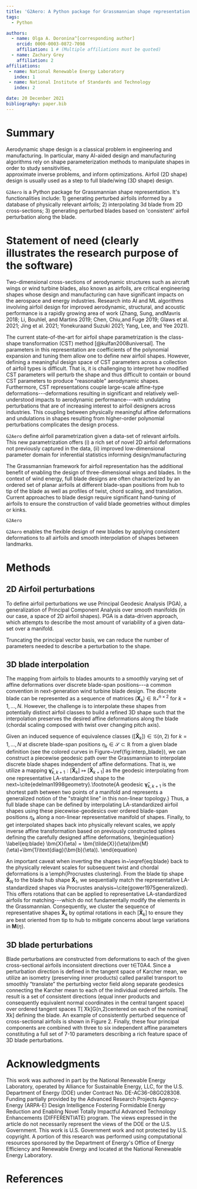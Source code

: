 ```yaml
---
title: 'G2Aero: A Python package for Grassmannian shape representation in aerodynamic applications'
tags:
  - Python

authors:
  - name: Olga A. Doronina^[corresponding author]
    orcid: 0000-0003-0872-7098
    affiliation: 1 # (Multiple affiliations must be quoted)
  - name: Zachary Grey
    affiliation: 2
affiliations:
 - name: National Renewable Energy Laboratory
   index: 1
 - name: National Institute of Standards and Technology
   index: 2

date: 20 Decenber 2021
bibliography: paper.bib
---
```

  
# Summary  
Aerodynamic shape design is a classical problem in engineering and manufacturing. In particular, many AI-aided design and  manufacturing algorithms rely on shape parameterization methods to manipulate shapes in order to study sensitivities,   
approximate inverse problems, and inform optimizations. Airfoil (2D shape) design is usually used as a step to full blade/wing (3D shape) design. 
  
`G2Aero` is a Python package for Grassmannian shape representation. It's functionalities include: 1) generating perturbed airfoils informed by a database of physically relevant airfoils; 2) interpolating 3d blade from 2D cross-sections; 3) generating perturbed blades based on 'consistent' airfoil perturbation along the blade.
# Statement of need  (clearly illustrates the research purpose of the software)
Two-dimensional cross-sections of aerodynamic structures such as aircraft wings or wind turbine blades, also known as airfoils, are critical engineering shapes whose design and manufacturing can have significant impacts on the aerospace and energy industries. Research into AI and ML algorithms involving airfoil design for improved aerodynamic, structural, and acoustic performance is a rapidly growing area of work (Zhang, Sung, andMavris 2018; Li, Bouhlel, and Martins 2019; Chen, Chiu,and Fuge 2019; Glaws et al. 2021; Jing et al. 2021; Yonekuraand Suzuki 2021; Yang, Lee, and Yee 2021).

The current state-of-the-art for airfoil shape parametrization is the class-shape transformation (CST) method [@kulfan2008universal]. The parameters in this representation are coefficients of the polynomial expansion and tuning them allow one to define new  airfoil shapes. However, defining a meaningful design space of CST parameters across a collection of airfoil types is difficult. That is, it is challenging to interpret how modified CST parameters will perturb the shape and thus difficult to contain or bound CST parameters to produce "reasonable" aerodynamic shapes. Furthermore, CST representations couple large-scale affine-type deformations---deformations resulting in significant and relatively well-understood impacts to aerodynamic  performance---with undulating perturbations that are of increasing interest to airfoil designers across industries. This coupling between physically meaningful affine deformations and undulations in shapes resulting from higher-order polynomial perturbations complicates the design process.

`G2Aero` define airfoil parametrization given a data-set of relevant airfoils. This new parametrization offers (i) a rich set of novel 2D airfoil deformations not previously captured in the data, (ii) improved low-dimensional parameter domain for inferential statistics informing design/manufacturing

The Grassmannian framework for airfoil representation has the additional benefit of enabling the design of three-dimensional wings and blades. In the context of wind energy, full blade designs are often characterized by an ordered set of planar airfoils at different blade-span positions from hub to tip of the blade as well as  profiles of twist, chord scaling, and translation. Current approaches to blade design require significant hand-tuning of airfoils to ensure the construction of valid blade geometries without dimples or kinks. 

`G2Aero` 
  
`G2Aero` enables the flexible design of new blades by applying consistent deformations to all airfoils and smooth interpolation of shapes between landmarks.
# Methods  

## 2D Airfoil perturbations  
To define airfoil perturbations we use Principal Geodesic Analysis (PGA), a generalization of Principal Component Analysis over smooth manifolds (in our case, a space of 2D airfoil shapes). PGA is a data-driven approach, which attempts to describe the most amount of variability of a given data-set over a manifold. 

Truncating the principal vector basis, we can reduce the number of parameters needed to describe a perturbation to the shape. 
## 3D blade interpolation
The mapping from airfoils to blades amounts to a smoothly varying set of affine deformations over discrete blade-span positions---a common convention in next-generation wind turbine blade design. The discrete blade can be represented as a sequence of matrices $(\bm{X}_k) \in \mathbb{R}_*^{n\times2}$ for $k=1,\dots,N$. However, the challenge is to interpolate these shapes from potentially distinct airfoil classes to build a refined 3D shape such that the interpolation preserves the desired affine deformations along the blade (chordal scaling composed with twist over changing pitch axis).

Given an induced sequence of equivalence classes $([\bm{\tilde{X}}_k]) \in \mathcal{G}(n,2)$ for $k=1,...,N$ at discrete blade-span positions $\eta_k \in \mathcal{S} \subset \mathbb{R}$ from a given blade definition (see the colored curves in Figure~\ref{fig:interp_blade}), we can construct a piecewise geodesic path over the Grassmannian to interpolate discrete blade shapes independent of affine deformations. That is, we utilize a mapping $\bm{\tilde{\gamma}}_{k,k+1}:[\bm{\tilde{X}}_k] \mapsto [\bm{\tilde{X}}_{k+1}]$ as the geodesic interpolating from one representative LA-standardized shape to the next~\cite{edelman1998geometry}.\footnote{A geodesic $\bm{\tilde{\gamma}}_{k,k+1}$ is the shortest path between two points of a manifold and represents a generalized notion of the "straight line" in this non-linear topology.} Thus, a full blade shape can be defined by interpolating LA-standardized airfoil shapes using these piecewise-geodesics over ordered blade-span positions $\eta_k$ along a non-linear representative manifold of shapes. Finally, to get interpolated shapes back into physically relevant scales, we apply inverse affine transformation based on previously constructed splines defining the carefully designed affine deformations,
\begin{equation} \label{eq:blade}
	\bm{X}(\eta) = \bm{\tilde{X}}(\eta)\bm{M}(\eta)+\bm{1}\text{diag}(\bm{b}(\eta)).
\end{equation}

An important caveat when inverting the shapes in~\eqref{eq:blade} back to the physically relevant scales for subsequent twist and chordal deformations is a \emph{Procrustes clustering}. From the blade tip shape $\bm{\tilde{X}}_{N}$ to the blade hub shape $\bm{\tilde{X}}_1$, we sequentially match the representative LA-standardized shapes via Procrustes analysis~\cite{gower1975generalized}. This offers rotations that can be applied to representative LA-standardized airfoils for matching---which do not fundamentally modify the elements in the Grassmannian. Consequently, we cluster the sequence of representative shapes $\bm{\tilde{X}}_k$ by optimal rotations in each $[\bm{\tilde{X}}_k]$ to ensure they are best oriented from tip to hub to mitigate concerns about large variations in $\bm{M}(\eta)$.
## 3D blade perturbations
Blade perturbations are constructed from deformations to each of the given cross-sectional airfoils inconsistent directions over t∈T0A4. Since a perturbation direction is defined in the tangent space of Karcher mean, we utilize an isometry (preserving inner products) called parallel transport to smoothly “translate” the perturbing vector field along separate geodesics connecting the Karcher mean to each of the individual ordered airfoils. The result is a set of consistent directions (equal inner products and consequently equivalent normal coordinates in the central tangent space) over ordered tangent spaces T[ ̃Xk]G(n,2)centered on each of the nominal[ ̃Xk] defining the blade. An example of consistently perturbed sequence of cross-sectional airfoils is shown in Figure 2. Finally, these four principal components are combined with three to six independent affine parameters constituting a full set of 7-10 parameters describing a rich feature space of 3D blade perturbations.
  
# Acknowledgments  
This work was authored in part by the National Renewable Energy Laboratory, operated by Alliance for Sustainable Energy, LLC, for the U.S. Department of Energy (DOE) under Contract No. DE-AC36-08GO28308. Funding partially provided by the Advanced Research Projects Agency-Energy (ARPA-E) Design Intelligence Fostering Formidable Energy Reduction and Enabling Novel Totally Impactful Advanced Technology Enhancements (DIFFERENTIATE) program. The views expressed in the article do not necessarily represent the views of the DOE or the U.S. Government. This work is U.S. Government work and not protected by U.S. copyright. A portion of this research was performed using computational resources sponsored by the Department of Energy's Office of Energy Efficiency and Renewable Energy and located at the National Renewable Energy Laboratory.
  
# References  




